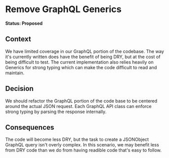 # Remove GraphQL Generics

**Status: Proposed**

## Context

We have limited coverage in our GraphQL portion of the codebase. The way it's currently written does have the benefit of being DRY, but at the cost of being difficult to test. The current implementation also relies heavily on Generics for strong typing which can make the code difficult to read and maintain.

## Decision

We should refactor the GraphQL portion of the code base to be centered around the actual JSON request. Each GraphQL API class can enforce strong typing by parsing the response internally.

## Consequences

The code will become less DRY, but the task to create a JSONObject GraphQL query isn't overly complex. In this scenario, we may benefit less from DRY code than we do from having readible code that's easy to follow.

